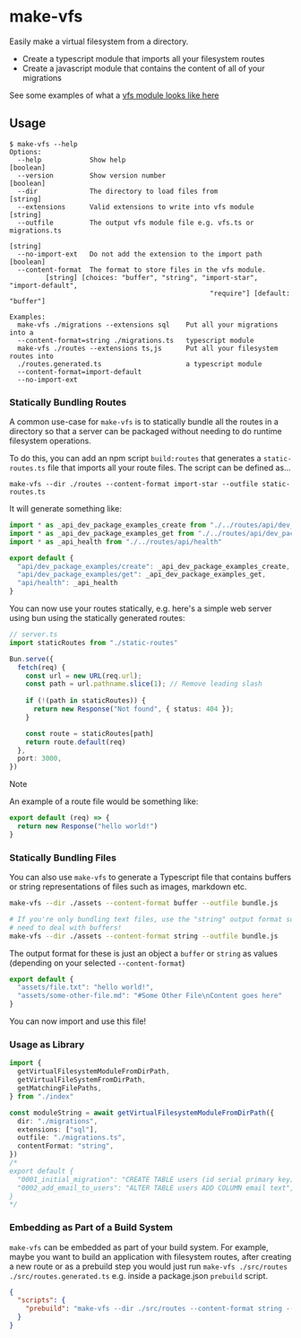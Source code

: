 # make-vfs

Easily make a virtual filesystem from a directory.

- Create a typescript module that imports all your filesystem routes
- Create a javascript module that contains the content of all of your migrations

See some examples of what a [vfs module looks like here](https://github.com/seveibar/make-vfs/blob/main/tests/snapshots/generate-vfs-module.test.ts.md#L1)

## Usage

```
$ make-vfs --help
Options:
  --help            Show help                                          [boolean]
  --version         Show version number                                [boolean]
  --dir             The directory to load files from                    [string]
  --extensions      Valid extensions to write into vfs module           [string]
  --outfile         The output vfs module file e.g. vfs.ts or migrations.ts
                                                                        [string]
  --no-import-ext   Do not add the extension to the import path        [boolean]
  --content-format  The format to store files in the vfs module.
         [string] [choices: "buffer", "string", "import-star", "import-default",
                                                  "require"] [default: "buffer"]

Examples:
  make-vfs ./migrations --extensions sql    Put all your migrations into a
  --content-format=string ./migrations.ts   typescript module
  make-vfs ./routes --extensions ts,js      Put all your filesystem routes into
  ./routes.generated.ts                     a typescript module
  --content-format=import-default
  --no-import-ext
```

### Statically Bundling Routes

A common use-case for `make-vfs` is to statically bundle all the routes in a directory so that
a server can be packaged without needing to do runtime filesystem operations.

To do this, you can add an npm script `build:routes` that generates a `static-routes.ts` file
that imports all your route files. The script can be defined as...

```
make-vfs --dir ./routes --content-format import-star --outfile static-routes.ts
```

It will generate something like:

```ts
import * as _api_dev_package_examples_create from "./../routes/api/dev_package_examples/create"
import * as _api_dev_package_examples_get from "./../routes/api/dev_package_examples/get"
import * as _api_health from "./../routes/api/health"

export default {
  "api/dev_package_examples/create": _api_dev_package_examples_create,
  "api/dev_package_examples/get": _api_dev_package_examples_get,
  "api/health": _api_health
}
```

You can now use your routes statically, e.g. here's a simple web server using bun using the
statically generated routes:

```ts
// server.ts
import staticRoutes from "./static-routes"

Bun.serve({
  fetch(req) {
    const url = new URL(req.url);
    const path = url.pathname.slice(1); // Remove leading slash
    
    if (!(path in staticRoutes)) {
      return new Response("Not found", { status: 404 });
    }

    const route = staticRoutes[path]
    return route.default(req)
  },
  port: 3000,
})
```

> [!NOTE]
> An example of a route file would be something like:
> ```ts
> export default (req) => {
>   return new Response("hello world!")
> }


### Statically Bundling Files

You can also use `make-vfs` to generate a Typescript file that contains buffers
or string representations of files such as images, markdown etc.

```sh
make-vfs --dir ./assets --content-format buffer --outfile bundle.js

# If you're only bundling text files, use the "string" output format so you don't
# need to deal with buffers!
make-vfs --dir ./assets --content-format string --outfile bundle.js
```

The output format for these is just an object a `buffer` or `string` as values (depending
on your selected `--content-format`)

```ts
export default {
  "assets/file.txt": "hello world!",
  "assets/some-other-file.md": "#Some Other File\nContent goes here"
}
```

You can now import and use this file!

### Usage as Library

```ts
import {
  getVirtualFilesystemModuleFromDirPath,
  getVirtualFileSystemFromDirPath,
  getMatchingFilePaths,
} from "./index"

const moduleString = await getVirtualFilesystemModuleFromDirPath({
  dir: "./migrations",
  extensions: ["sql"],
  outfile: "./migrations.ts",
  contentFormat: "string",
})
/*
export default {
  "0001_initial_migration": "CREATE TABLE users (id serial primary key)",
  "0002_add_email_to_users": "ALTER TABLE users ADD COLUMN email text",
}
*/
```

### Embedding as Part of a Build System

`make-vfs` can be embedded as part of your build system. For example, maybe
you want to build an application with filesystem routes, after creating a new
route or as a prebuild step you would just run `make-vfs ./src/routes ./src/routes.generated.ts`
e.g. inside a package.json `prebuild` script.

```json
{
  "scripts": {
    "prebuild": "make-vfs --dir ./src/routes --content-format string --outfile asset-bundle.js"
  }
}
```
